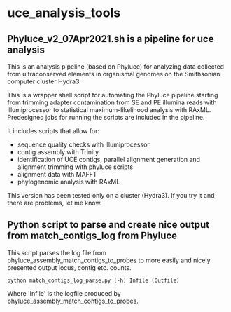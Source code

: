# uce_analysis_tools

## Phyluce_v2_07Apr2021.sh is a pipeline for uce analysis 
This is an analysis pipeline (based on Phyluce) for analyzing data collected from ultraconserved elements in organismal genomes on the Smithsonian computer cluster Hydra3.

This is a wrapper shell script for automating the Phyluce pipeline starting from trimming adapter contamination from SE and PE illumina reads with Illumiprocessor to statistical maximum-likelihood analysis with RAxML. Predesigned jobs for running the scripts are included in the pipeline.

It includes scripts that allow for:
* sequence quality checks with Illumiprocessor
* contig assembly with Trinity 
* identification of UCE contigs, parallel alignment generation and alignment trimming with phyluce scripts
* alignment data with MAFFT
* phylogenomic analysis with RAxML

This version has been tested only on a cluster (Hydra3). If you try it and there are problems, let me know. 

## Python script to parse and create nice output from match_contigs_log from Phyluce
This script parses the log file from phyluce_assembly_match_contigs_to_probes to more easily and nicely presented output locus, contig etc. counts.

```
python match_contigs_log_parse.py [-h] Infile (Outfile)
```

Where 'Infile' is the logfile produced by phyluce_assembly_match_contigs_to_probes.

